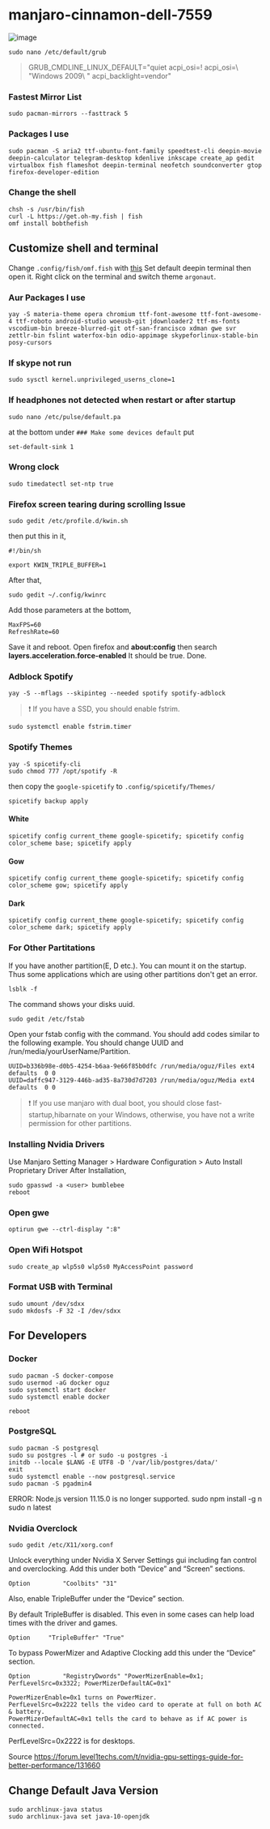 # manjaro-cinnamon-dell-7559
![image](https://github.com/oguzkaganeren/manjaro-cinnamon-dell-7559/blob/master/Screenshot%20from%202019-10-26%2013-15-57.png)
```
sudo nano /etc/default/grub 
```
> GRUB_CMDLINE_LINUX_DEFAULT="quiet acpi_osi=! acpi_osi=\ "Windows 2009\ " acpi_backlight=vendor"

### Fastest Mirror List
```
sudo pacman-mirrors --fasttrack 5
```

### Packages I use
```
sudo pacman -S aria2 ttf-ubuntu-font-family speedtest-cli deepin-movie deepin-calculator telegram-desktop kdenlive inkscape create_ap gedit virtualbox fish flameshot deepin-terminal neofetch soundconverter gtop firefox-developer-edition
```
### Change the shell
```
chsh -s /usr/bin/fish
curl -L https://get.oh-my.fish | fish
omf install bobthefish
```
## Customize shell and terminal
Change `.config/fish/omf.fish` with [this](https://github.com/oguzkaganeren/manjaro-cinnamon-dell-7559/blob/master/.config/fish/omf.fish)
Set default deepin terminal then open it. Right click on the terminal and switch theme `argonaut`.
### Aur Packages I use
```
yay -S materia-theme opera chromium ttf-font-awesome ttf-font-awesome-4 ttf-roboto android-studio woeusb-git jdownloader2 ttf-ms-fonts vscodium-bin breeze-blurred-git otf-san-francisco xdman gwe svr zettlr-bin fslint waterfox-bin odio-appimage skypeforlinux-stable-bin posy-cursors
```
### If skype not run
```
sudo sysctl kernel.unprivileged_userns_clone=1
```
### If headphones not detected when restart or after startup
```
sudo nano /etc/pulse/default.pa
```
at the bottom under `### Make some devices default` put
```
set-default-sink 1
```
### Wrong clock
```
sudo timedatectl set-ntp true
```
### Firefox screen tearing during scrolling Issue
```
sudo gedit /etc/profile.d/kwin.sh
```
then put this in it,
```
#!/bin/sh

export KWIN_TRIPLE_BUFFER=1
```
After that, 
```
sudo gedit ~/.config/kwinrc
```
Add those parameters at the bottom,

```
MaxFPS=60
RefreshRate=60
```
Save it and reboot. 
Open firefox and 
**about:config**
then search  **layers.acceleration.force-enabled**
It should be true.
Done.
### Adblock Spotify
```
yay -S --mflags --skipinteg --needed spotify spotify-adblock
```
>  :exclamation: If you have a SSD, you should enable fstrim.
```
sudo systemctl enable fstrim.timer
```
### Spotify Themes
```
yay -S spicetify-cli
sudo chmod 777 /opt/spotify -R
```
then copy the `google-spicetify` to `.config/spicetify/Themes/`
```
spicetify backup apply
```
#### White
```
spicetify config current_theme google-spicetify; spicetify config color_scheme base; spicetify apply
```
#### Gow
```
spicetify config current_theme google-spicetify; spicetify config color_scheme gow; spicetify apply
```
#### Dark
```
spicetify config current_theme google-spicetify; spicetify config color_scheme dark; spicetify apply
```
### For Other Partitations
If you have another partition(E, D etc.). You can mount it on the startup. Thus some applications which are using other partitions don't get an error.

```
lsblk -f
```
The command shows your disks uuid.
```
sudo gedit /etc/fstab 
```
Open your fstab config with the command. You should add codes similar to the following example. You should change UUID and /run/media/yourUserName/Partition.
```
UUID=b336b98e-d0b5-4254-b6aa-9e66f85b0dfc /run/media/oguz/Files ext4 defaults  0 0
UUID=daffc947-3129-446b-ad35-8a730d7d7203 /run/media/oguz/Media ext4 defaults  0 0
```

>  :exclamation: If you use manjaro with dual boot, you should close fast-startup,hibarnate on your Windows, otherwise, you have not a write permission for other partitions.

### Installing Nvidia Drivers
Use Manjaro Setting Manager > Hardware Configuration > Auto Install Proprietary Driver
After Installation,
```
sudo gpasswd -a <user> bumblebee
reboot
```
### Open gwe
```
optirun gwe --ctrl-display ":8"
```
### Open Wifi Hotspot
```
sudo create_ap wlp5s0 wlp5s0 MyAccessPoint password
```
### Format USB with Terminal
```
sudo umount /dev/sdxx
sudo mkdosfs -F 32 -I /dev/sdxx
```
## For Developers
### Docker
```
sudo pacman -S docker-compose 
sudo usermod -aG docker oguz 
sudo systemctl start docker
sudo systemctl enable docker

reboot
```
### PostgreSQL
```
sudo pacman -S postgresql
sudo su postgres -l # or sudo -u postgres -i
initdb --locale $LANG -E UTF8 -D '/var/lib/postgres/data/'
exit
sudo systemctl enable --now postgresql.service
sudo pacman -S pgadmin4

```
ERROR: Node.js version 11.15.0 is no longer supported.
sudo npm install -g n
sudo n latest

### Nvidia Overclock
```
sudo gedit /etc/X11/xorg.conf
```
Unlock everything under Nvidia X Server Settings gui including fan control and overclocking. Add this under both “Device” and “Screen” sections.
```
Option         "Coolbits" "31"

```
Also, enable TripleBuffer under the “Device” section.

By default TripleBuffer is disabled. This even in some cases can help load times with the driver and games.

```
Option 	   "TripleBuffer" "True"
```
To bypass PowerMizer and Adaptive Clocking add this under the “Device” section.
```
Option         "RegistryDwords" "PowerMizerEnable=0x1; PerfLevelSrc=0x3322; PowerMizerDefaultAC=0x1"
```

    PowerMizerEnable=0x1 turns on PowerMizer.
    PerfLevelSrc=0x2222 tells the video card to operate at full on both AC & battery.
    PowerMizerDefaultAC=0x1 tells the card to behave as if AC power is connected.
PerfLevelSrc=0x2222 is for desktops.

Source https://forum.level1techs.com/t/nvidia-gpu-settings-guide-for-better-performance/131660

## Change Default Java Version
```
sudo archlinux-java status
sudo archlinux-java set java-10-openjdk
```

